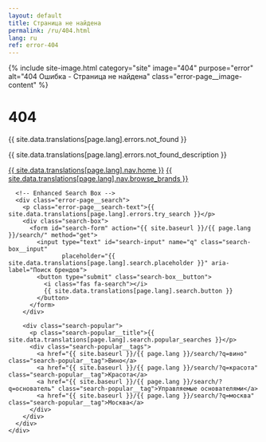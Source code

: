 ```yaml
---
layout: default
title: Страница не найдена
permalink: /ru/404.html
lang: ru
ref: error-404
---
```


<div class="panel panel--light">
  <div class="panel__content">
    <div class="error-page">
      <div class="error-page__image">
        {% include site-image.html 
           category="site"
           image="404" 
           purpose="error"
           alt="404 Ошибка - Страница не найдена" 
           class="error-page__image-content" %}
      </div>
      <h1 class="error-page__title">404</h1>
      <p class="error-page__message">{{ site.data.translations[page.lang].errors.not_found }}</p>
      <p class="error-page__description">{{ site.data.translations[page.lang].errors.not_found_description }}</p>
      <div class="error-page__actions">
        <a href="/{{ page.lang }}/" class="btn btn--primary">{{ site.data.translations[page.lang].nav.home }}</a>
        <a href="/{{ page.lang }}/brands/" class="btn btn--outline">{{ site.data.translations[page.lang].nav.browse_brands }}</a>
      </div>
      
      <!-- Enhanced Search Box -->
      <div class="error-page__search">
        <p class="error-page__search-text">{{ site.data.translations[page.lang].errors.try_search }}</p>
        <div class="search-box">
          <form id="search-form" action="{{ site.baseurl }}/{{ page.lang }}/search/" method="get">
            <input type="text" id="search-input" name="q" class="search-box__input" 
                   placeholder="{{ site.data.translations[page.lang].search.placeholder }}" aria-label="Поиск брендов">
            <button type="submit" class="search-box__button">
              <i class="fas fa-search"></i>
              {{ site.data.translations[page.lang].search.button }}
            </button>
          </form>
        </div>
        
        <div class="search-popular">
          <p class="search-popular__title">{{ site.data.translations[page.lang].search.popular_searches }}</p>
          <div class="search-popular__tags">
            <a href="{{ site.baseurl }}/{{ page.lang }}/search/?q=вино" class="search-popular__tag">Вино</a>
            <a href="{{ site.baseurl }}/{{ page.lang }}/search/?q=красота" class="search-popular__tag">Красота</a>
            <a href="{{ site.baseurl }}/{{ page.lang }}/search/?q=основатель" class="search-popular__tag">Управляемые основателями</a>
            <a href="{{ site.baseurl }}/{{ page.lang }}/search/?q=москва" class="search-popular__tag">Москва</a>
          </div>
        </div>
      </div>
    </div>
  </div>
</div>